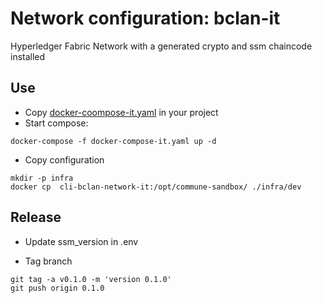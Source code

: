 # Network configuration: bclan-it

Hyperledger Fabric Network with a generated crypto and ssm chaincode installed

## Use
 * Copy [docker-coompose-it.yaml](docker-coompose-it.yaml) in your project
 * Start compose:
```
docker-compose -f docker-compose-it.yaml up -d
```
 * Copy configuration
```
mkdir -p infra
docker cp  cli-bclan-network-it:/opt/commune-sandbox/ ./infra/dev
```


## Release
 * Update ssm_version in .env
 
 * Tag branch
 ```
git tag -a v0.1.0 -m 'version 0.1.0'
git push origin 0.1.0
```
